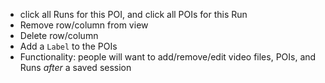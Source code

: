 - click all Runs for this POI, and click all POIs for this Run
- Remove row/column from view
- Delete row/column
- Add a `Label` to the POIs
- Functionality: people will want to add/remove/edit video files, POIs, and Runs *after* a saved session
